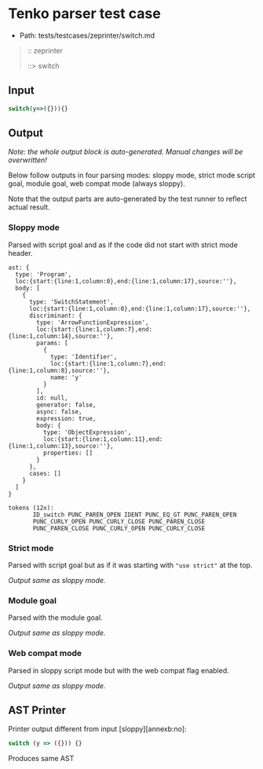 # Tenko parser test case

- Path: tests/testcases/zeprinter/switch.md

> :: zeprinter
>
> ::> switch
>
> 

## Input

`````js
switch(y=>({})){}
`````

## Output

_Note: the whole output block is auto-generated. Manual changes will be overwritten!_

Below follow outputs in four parsing modes: sloppy mode, strict mode script goal, module goal, web compat mode (always sloppy).

Note that the output parts are auto-generated by the test runner to reflect actual result.

### Sloppy mode

Parsed with script goal and as if the code did not start with strict mode header.

`````
ast: {
  type: 'Program',
  loc:{start:{line:1,column:0},end:{line:1,column:17},source:''},
  body: [
    {
      type: 'SwitchStatement',
      loc:{start:{line:1,column:0},end:{line:1,column:17},source:''},
      discriminant: {
        type: 'ArrowFunctionExpression',
        loc:{start:{line:1,column:7},end:{line:1,column:14},source:''},
        params: [
          {
            type: 'Identifier',
            loc:{start:{line:1,column:7},end:{line:1,column:8},source:''},
            name: 'y'
          }
        ],
        id: null,
        generator: false,
        async: false,
        expression: true,
        body: {
          type: 'ObjectExpression',
          loc:{start:{line:1,column:11},end:{line:1,column:13},source:''},
          properties: []
        }
      },
      cases: []
    }
  ]
}

tokens (12x):
       ID_switch PUNC_PAREN_OPEN IDENT PUNC_EQ_GT PUNC_PAREN_OPEN
       PUNC_CURLY_OPEN PUNC_CURLY_CLOSE PUNC_PAREN_CLOSE
       PUNC_PAREN_CLOSE PUNC_CURLY_OPEN PUNC_CURLY_CLOSE
`````

### Strict mode

Parsed with script goal but as if it was starting with `"use strict"` at the top.

_Output same as sloppy mode._

### Module goal

Parsed with the module goal.

_Output same as sloppy mode._

### Web compat mode

Parsed in sloppy script mode but with the web compat flag enabled.

_Output same as sloppy mode._

## AST Printer

Printer output different from input [sloppy][annexb:no]:

````js
switch (y => ({})) {}
````

Produces same AST
